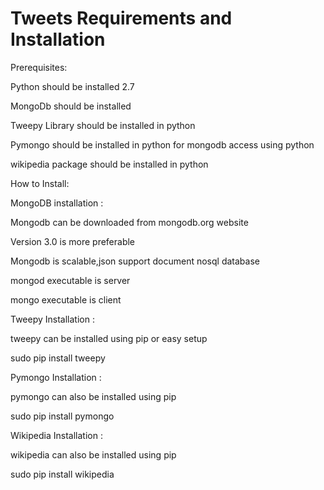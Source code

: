 # Tweets Requirements and Installation

Prerequisites:

Python should be installed 2.7

MongoDb should be installed 

Tweepy Library should be installed in python

Pymongo should be installed in python for mongodb access using python

wikipedia package should be installed in python

How to Install:

MongoDB installation :

Mongodb can be downloaded from mongodb.org website

Version 3.0 is more preferable 

Mongodb is scalable,json support document nosql database

mongod executable is server 

mongo executable is client 

Tweepy Installation :

tweepy can be installed using pip or easy setup

sudo pip install tweepy

Pymongo Installation :

pymongo can also be installed using pip

sudo pip install pymongo

Wikipedia Installation :

wikipedia can also be installed using pip

sudo pip install wikipedia






